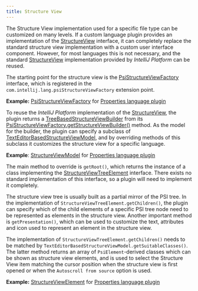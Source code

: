 ```yaml
---
title: Structure View
---
```


The Structure View implementation used for a specific file type can be customized on many levels.
If a custom language plugin provides an implementation of the
[StructureView](upsource:///platform/editor-ui-api/src/com/intellij/ide/structureView/StructureView.java)
interface, it can completely replace the standard structure view implementation with a custom user interface component.
However, for most languages this is not necessary, and the standard
[StructureView](upsource:///platform/editor-ui-api/src/com/intellij/ide/structureView/StructureView.java)
implementation provided by *IntelliJ Platform* can be reused.

The starting point for the structure view is the
[PsiStructureViewFactory](upsource:///platform/editor-ui-api/src/com/intellij/lang/PsiStructureViewFactory.java)
interface, which is registered in the `com.intellij.lang.psiStructureViewFactory` extension point.

**Example:**
[PsiStructureViewFactory](upsource:///plugins/properties/src/com/intellij/lang/properties/structureView/PropertiesStructureViewBuilderFactory.java)
for
[Properties language plugin](upsource:///plugins/properties)


To reuse the *IntelliJ Platform* implementation of the
[StructureView](upsource:///platform/editor-ui-api/src/com/intellij/ide/structureView/StructureView.java),
the plugin returns a
[TreeBasedStructureViewBuilder](upsource:///platform/editor-ui-api/src/com/intellij/ide/structureView/TreeBasedStructureViewBuilder.java)
from its
[PsiStructureViewFactory.getStructureViewBuilder()](upsource:///platform/editor-ui-api/src/com/intellij/lang/PsiStructureViewFactory.java)<!--#L35-->
method.
As the model for the builder, the plugin can specify a subclass of
[TextEditorBasedStructureViewModel](upsource:///platform/editor-ui-api/src/com/intellij/ide/structureView/TextEditorBasedStructureViewModel.java),
and by overriding methods of this subclass it customizes the structure view for a specific language.

**Example**:
[StructureViewModel](upsource:///plugins/properties/properties-psi-impl/src/com/intellij/lang/properties/structureView/PropertiesFileStructureViewModel.java)
for
[Properties language plugin](upsource:///plugins/properties)


The main method to override is `getRoot()`, which returns the instance of a class implementing the
[StructureViewTreeElement](upsource:///platform/editor-ui-api/src/com/intellij/ide/structureView/StructureViewTreeElement.java)
interface.
There exists no  standard implementation of this interface, so a plugin will need to implement it completely.

The structure view tree is usually built as a partial mirror of the PSI tree.
In the implementation of
`StructureViewTreeElement.getChildren()`,
the plugin can specify which of the child elements of a specific PSI tree node need to be represented as elements in the structure view.
Another important method is `getPresentation()`, which can be used to customize the text, attributes and icon used to represent an element in the structure view.

The implementation of `StructureViewTreeElement.getChildren()` needs to be matched by `TextEditorBasedStructureViewModel.getSuitableClasses()`.
The latter method returns an array of `PsiElement`\-derived classes which can be shown as structure view elements, and is used to select the Structure View item matching the cursor position when the structure view is first opened or when the `Autoscroll from source` option is used.

**Example:**
[StructureViewElement](upsource:///plugins/properties/properties-psi-impl/src/com/intellij/lang/properties/structureView/PropertiesStructureViewElement.java)
for
[Properties language plugin](upsource:///plugins/properties/)

